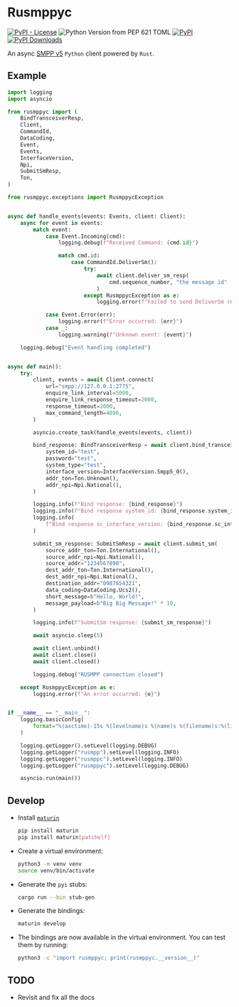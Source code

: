 # Rusmppyc

[![PyPI - License](https://img.shields.io/pypi/l/rusmppyc)](https://github.com/JadKHaddad/Rusmpp?tab=readme-ov-file#license)
![Python Version from PEP 621 TOML](https://img.shields.io/python/required-version-toml?tomlFilePath=https%3A%2F%2Fraw.githubusercontent.com%2FJadKHaddad%2FRusmpp%2Frefs%2Fheads%2Fmain%2Frusmppy%2Frusmppyc%2Fpyproject.toml&logo=python)
[![PyPI](https://img.shields.io/pypi/v/rusmppyc?logo=python)](https://pypi.org/project/rusmppyc/)
[![PyPI Downloads](https://static.pepy.tech/badge/rusmppyc)](https://pepy.tech/projects/rusmppyc)

An async [SMPP v5](https://smpp.org/SMPP_v5.pdf) `Python` client powered by `Rust`.

## Example

```python
import logging
import asyncio

from rusmppyc import (
    BindTransceiverResp,
    Client,
    CommandId,
    DataCoding,
    Event,
    Events,
    InterfaceVersion,
    Npi,
    SubmitSmResp,
    Ton,
)

from rusmppyc.exceptions import RusmppycException


async def handle_events(events: Events, client: Client):
    async for event in events:
        match event:
            case Event.Incoming(cmd):
                logging.debug(f"Received Command: {cmd.id}")

                match cmd.id:
                    case CommandId.DeliverSm():
                        try:
                            await client.deliver_sm_resp(
                                cmd.sequence_number, "the message id"
                            )
                        except RusmppycException as e:
                            logging.error(f"Failed to send DeliverSm response: {e}")

            case Event.Error(err):
                logging.error(f"Error occurred: {err}")
            case _:
                logging.warning(f"Unknown event: {event}")

    logging.debug("Event handling completed")


async def main():
    try:
        client, events = await Client.connect(
            url="smpp://127.0.0.1:2775",
            enquire_link_interval=5000,
            enquire_link_response_timeout=2000,
            response_timeout=2000,
            max_command_length=4096,
        )

        asyncio.create_task(handle_events(events, client))

        bind_response: BindTransceiverResp = await client.bind_transceiver(
            system_id="test",
            password="test",
            system_type="test",
            interface_version=InterfaceVersion.Smpp5_0(),
            addr_ton=Ton.Unknown(),
            addr_npi=Npi.National(),
        )

        logging.info(f"Bind response: {bind_response}")
        logging.info(f"Bind response system_id: {bind_response.system_id}")
        logging.info(
            f"Bind response sc_interface_version: {bind_response.sc_interface_version}"
        )

        submit_sm_response: SubmitSmResp = await client.submit_sm(
            source_addr_ton=Ton.International(),
            source_addr_npi=Npi.National(),
            source_addr="1234567890",
            dest_addr_ton=Ton.International(),
            dest_addr_npi=Npi.National(),
            destination_addr="0987654321",
            data_coding=DataCoding.Ucs2(),
            short_message=b"Hello, World!",
            message_payload=b"Big Big Message!" * 10,
        )

        logging.info(f"SubmitSm response: {submit_sm_response}")

        await asyncio.sleep(5)

        await client.unbind()
        await client.close()
        await client.closed()

        logging.debug("RUSMPP connection closed")

    except RusmppycException as e:
        logging.error(f"An error occurred: {e}")


if __name__ == "__main__":
    logging.basicConfig(
        format="%(asctime)-15s %(levelname)s %(name)s %(filename)s:%(lineno)d %(message)s"
    )

    logging.getLogger().setLevel(logging.DEBUG)
    logging.getLogger("rusmpp").setLevel(logging.INFO)
    logging.getLogger("rusmppc").setLevel(logging.INFO)
    logging.getLogger("rusmppyc").setLevel(logging.DEBUG)

    asyncio.run(main())
```

## Develop

- Install [`maturin`](https://www.maturin.rs/installation.html)

    ```bash
    pip install maturin
    pip install maturin[patchelf]
    ```

- Create a virtual environment:

  ```bash
  python3 -m venv venv
  source venv/bin/activate
  ```

- Generate the `pyi` stubs:

  ```bash
  cargo run --bin stub-gen
  ```

- Generate the bindings:

  ```bash
  maturin develop
  ```

- The bindings are now available in the virtual environment. You can test them by running:

  ```bash
  python3 -c "import rusmppyc; print(rusmppyc.__version__)"
  ```

## TODO

- Revisit and fix all the docs
